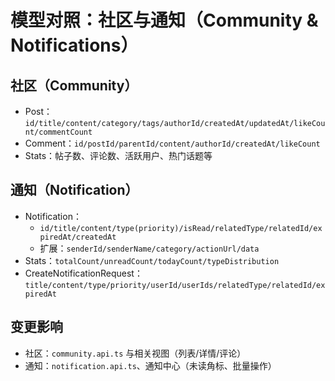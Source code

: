 # 模型对照：社区与通知（Community & Notifications）

## 社区（Community）
- Post：`id/title/content/category/tags/authorId/createdAt/updatedAt/likeCount/commentCount`
- Comment：`id/postId/parentId/content/authorId/createdAt/likeCount`
- Stats：帖子数、评论数、活跃用户、热门话题等

## 通知（Notification）
- Notification：
  - `id/title/content/type(priority)/isRead/relatedType/relatedId/expiredAt/createdAt`
  - 扩展：`senderId/senderName/category/actionUrl/data`
- Stats：`totalCount/unreadCount/todayCount/typeDistribution`
- CreateNotificationRequest：`title/content/type/priority/userId/userIds/relatedType/relatedId/expiredAt`

## 变更影响
- 社区：`community.api.ts` 与相关视图（列表/详情/评论）
- 通知：`notification.api.ts`、通知中心（未读角标、批量操作）
